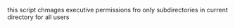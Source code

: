 this script chmages executive permissions fro only subdirectories in current directory for all users
